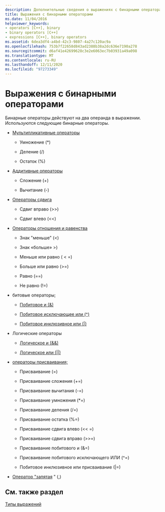 ```yaml
---
description: Дополнительные сведения о выражениях с бинарными операторами
title: Выражения с бинарными операторами
ms.date: 11/04/2016
helpviewer_keywords:
- operators [C++], binary
- binary operators [C++]
- expressions [C++], binary operators
ms.assetid: 6dea3df4-a4bd-42c3-9807-4a27c120ac9a
ms.openlocfilehash: 753b7f22658d843ad2388b38a2dc636e7190a278
ms.sourcegitcommit: d6af41e42699628c3e2e6063ec7b03931a49a098
ms.translationtype: MT
ms.contentlocale: ru-RU
ms.lasthandoff: 12/11/2020
ms.locfileid: "97273349"
---
```

# <a name="expressions-with-binary-operators"></a>Выражения с бинарными операторами

Бинарные операторы действуют на два операнда в выражении. Используются следующие бинарные операторы.

- [Мультипликативные операторы](../cpp/multiplicative-operators-and-the-modulus-operator.md)

  - Умножение (*)

  - Деление (/)

  - Остаток (%)

- [Аддитивные операторы](../cpp/additive-operators-plus-and.md)

  - Сложение (+)

  - Вычитание (-)

- [Операторы сдвига](../cpp/left-shift-and-right-shift-operators-input-and-output.md)

  - Сдвиг вправо (>>)

  - Сдвиг влево (<<)

- [Операторы отношения и равенства](../cpp/relational-operators-equal-and-equal.md)

  - Знак "меньше" (\<)

  - Знак «больше» >)

  - Меньше или равно ( \< =)

  - Больше или равно (>=)

  - Равно (==)

  - Не равно (!=)

- битовые операторы;

  - [Побитовое и (&)](../cpp/bitwise-and-operator-amp.md)

  - [Побитовое исключающее или (^)](../cpp/bitwise-exclusive-or-operator-hat.md)

  - [Побитовое инклюзивное или (&#124;)](../cpp/bitwise-inclusive-or-operator-pipe.md)

- Логические операторы

  - [Логическое и (&&)](../cpp/logical-and-operator-amp-amp.md)

  - [Логическое или (&#124;&#124;)](../cpp/logical-or-operator-pipe-pipe.md)

- [операторы присваивания;](../cpp/assignment-operators.md)

  - Присваивание (=)

  - Присваивание сложения (+=)

  - Присваивание вычитания (-=)

  - Присваивание умножения (*=)

  - Присваивание деления (/=)

  - Присваивание остатка (%=)

  - Присваивание сдвига влево (<\< =)

  - Присваивание сдвига вправо (>>=)

  - Присваивание побитового и (&=)

  - Присваивание побитового исключающего ИЛИ (^=)

  - Побитовое инклюзивное или присваивание (&#124;=)

- [Оператор "запятая](../cpp/comma-operator.md) " (,)

## <a name="see-also"></a>См. также раздел

[Типы выражений](../cpp/types-of-expressions.md)
